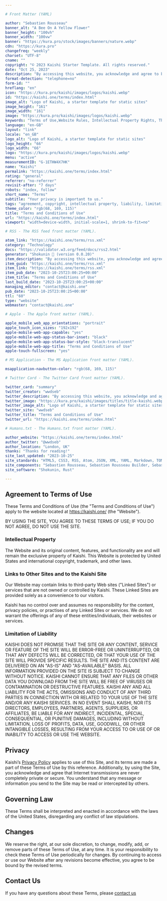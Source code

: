 ```yaml
---

# Front Matter (YAML)

author: "Sebastien Rousseau"
banner_alt: "A Bee On A Yellow Flower"
banner_height: "100vh"
banner_width: "100vw"
banner: "https://kura.pro/stock/images/banners/nature.webp"
cdn: "https://kura.pro"
changefreq: "weekly"
charset: "UTF-8"
cname: ""
copyright: "© 2023 Kaishi Starter Template. All rights reserved."
date: "Oct 25, 2023"
description: "By accessing this website, you acknowledge and agree to be bound by these Terms and Conditions of Use and all applicable laws and regulations."
format-detection: "telephone=no"
form-id: ""
hreflang: "en"
icon: "https://kura.pro/kaishi/images/logos/kaishi.webp"
id: "https://kaishi.one/terms/index.html"
image_alt: "Logo of Kaishi, a starter template for static sites"
image_height: "161"
image_width: "161"
image: "https://kura.pro/kaishi/images/logos/kaishi.webp"
keywords: "Terms of Use,Website Rules, Intellectual Property Rights, Third-party Links, User Responsibilities, Limitation of Liability, Website Use Agreement, Governing Laws for Online Use, Website Terms Changes, Contact"
language: "en-GB"
layout: "link"
locale: "en_GB"
logo_alt: "Logo of Kaishi, a starter template for static sites"
logo_height: "66"
logo_width: "66"
logo: "https://kura.pro/kaishi/images/logos/kaishi.webp"
menu: "active"
measurementID: "G-1ETHW4X7HK"
name: "Kaishi"
permalink: "https://kaishi.one/terms/index.html"
rating: "general"
referrer: "no-referrer"
revisit-after: "7 days"
robots: "index, follow"
short_name: "Terms"
subtitle: "Your privacy is important to us."
tags: "agreement, copyright, intellectual property, liability, limitation, links, privacy, terms, trademark, use, website"
theme_color: "rgb(68, 169, 115)"
title: "Terms and Conditions of Use"
url: "https://kaishi.one/terms/index.html"
viewport: "width=device-width, initial-scale=1, shrink-to-fit=no"

# RSS - The RSS feed front matter (YAML).

atom_link: "https://kaishi.one/terms/rss.xml"
category: "Technology"
docs: "https://validator.w3.org/feed/docs/rss2.html"
generator: "Shokunin 🦀 (version 0.0.20)"
item_description: "By accessing this website, you acknowledge and agree to be bound by these Terms and Conditions of Use and all applicable laws and regulations."
item_guid: "https://kaishi.one/terms/rss.xml"
item_link: "https://kaishi.one/terms/rss.xml"
item_pub_date: "2023-10-25T23:00:25+00:00"
item_title: "Terms and Conditions of Use"
last_build_date: "2023-10-25T23:00:25+00:00"
managing_editor: "contact@kaishi.one"
pub_date: "2023-10-25T23:00:25+00:00"
ttl: "60"
type: "website"
webmaster: "contact@kaishi.one"

# Apple - The Apple front matter (YAML).

apple_mobile_web_app_orientations: "portrait"
apple_touch_icon_sizes: "192x192"
apple-mobile-web-app-capable: "yes"
apple-mobile-web-app-status-bar-inset: "black"
apple-mobile-web-app-status-bar-style: "black-translucent"
apple-mobile-web-app-title: "Terms and Conditions of Use"
apple-touch-fullscreen: "yes"

# MS Application - The MS Application front matter (YAML).

msapplication-navbutton-color: "rgb(68, 169, 115)"

# Twitter Card - The Twitter Card front matter (YAML).

twitter_card: "summary"
twitter_creator: "wwdseb"
twitter_description: "By accessing this website, you acknowledge and agree to be bound by these Terms and Conditions of Use and all applicable laws and regulations."
twitter_image: "https://kura.pro/kaishi/images/titles/title-kaishi.webp"
twitter_image_alt: "Logo of Kaishi, a starter template for static sites"
twitter_site: "wwdseb"
twitter_title: "Terms and Conditions of Use"
twitter_url: "https://kaishi.one/terms/index.html"

# Humans.txt - The Humans.txt front matter (YAML).

author_website: "https://kaishi.one/terms/index.html"
author_twitter: "@wwdseb"
author_location: "London, UK"
thanks: "Thanks for reading!"
site_last_updated: "2023-10-25"
site_standards: "HTML5, CSS3, RSS, Atom, JSON, XML, YAML, Markdown, TOML"
site_components: "Sebastien Rousseau, Sebastien Rousseau Builder, Sebastien Rousseau CLI, Sebastien Rousseau Templates, Sebastien Rousseau Themes"
site_software: "Shokunin, Rust"

---
```


## Agreement to Terms of Use

These Terms and Conditions of Use (the "Terms and Conditions of Use") apply to
the website located at <https://kaishi.one/> (the "Website").

BY USING THE SITE, YOU AGREE TO THESE TERMS OF USE; IF YOU DO NOT AGREE, DO NOT
USE THE SITE.

### Intellectual Property

The Website and its original content, features, and functionality are and will
remain the exclusive property of Kaishi. This Website is protected
by United States and international copyright, trademark, and other laws.

### Links to Other Sites and to the Kaishi Site

Our Website may contain links to third-party Web sites ("Linked Sites") or
services that are not owned or controlled by Kaishi. These Linked
Sites are provided solely as a convenience to our visitors.

Kaishi has no control over and assumes no responsibility for the
content, privacy policies, or practises of any Linked Sites or services. We do
not warrant the offerings of any of these entities/individuals, their
websites or services.

### Limitation of Liability

KAISHI DOES NOT PROMISE THAT THE SITE OR ANY CONTENT, SERVICE OR
FEATURE OF THE SITE WILL BE ERROR-FREE OR UNINTERRUPTED, OR THAT ANY DEFECTS
WILL BE CORRECTED, OR THAT YOUR USE OF THE SITE WILL PROVIDE SPECIFIC RESULTS.
THE SITE AND ITS CONTENT ARE DELIVERED ON AN "AS-IS" AND "AS-AVAILABLE" BASIS.
ALL INFORMATION PROVIDED ON THE SITE IS SUBJECT TO CHANGE WITHOUT NOTICE.
KAISHI CANNOT ENSURE THAT ANY FILES OR OTHER DATA YOU DOWNLOAD FROM
THE SITE WILL BE FREE OF VIRUSES OR CONTAMINATION OR DESTRUCTIVE FEATURES.
KAISHI ANY AND ALL LIABILITY FOR THE ACTS, OMISSIONS AND CONDUCT OF
ANY THIRD PARTIES IN CONNECTION WITH OR RELATED TO YOUR USE OF THE SITE AND/OR
ANY KAISHI SERVICES. IN NO EVENT SHALL KAISHI, NOR ITS
DIRECTORS, EMPLOYEES, PARTNERS, AGENTS, SUPPLIERS, OR AFFILIATES, BE LIABLE FOR
ANY INDIRECT, INCIDENTAL, SPECIAL, CONSEQUENTIAL, OR PUNITIVE DAMAGES,
INCLUDING WITHOUT LIMITATION, LOSS OF PROFITS, DATA, USE, GOODWILL, OR OTHER
INTANGIBLE LOSSES, RESULTING FROM YOUR ACCESS TO OR USE OF OR INABILITY TO
ACCESS OR USE THE WEBSITE.

## Privacy

Kaishi’s [Privacy Policy](/privacy/index.html) applies to use of
this Site, and its terms are made a part of these Terms of Use by this
reference. Additionally, by using the Site, you acknowledge and agree that
Internet transmissions are never completely private or secure. You understand
that any message or information you send to the Site may be read or intercepted
by others.

## Governing Law

These Terms shall be interpreted and enacted in accordance with the laws of the
United States, disregarding any conflict of law stipulations.

## Changes

We reserve the right, at our sole discretion, to change, modify, add, or remove
parts of these Terms of Use, at any time. It is your responsibility to check
these Terms of Use periodically for changes. By continuing to access or use
our Website after any revisions become effective, you agree to be bound by the
revised terms.

## Contact Us

If you have any questions about these Terms, please
[contact us](/contact/index.html)
